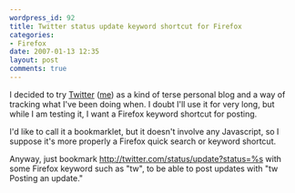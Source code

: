 ```yaml
---
wordpress_id: 92
title: Twitter status update keyword shortcut for Firefox
categories:
- Firefox
date: 2007-01-13 12:35
layout: post
comments: true
---
```

I decided to try <a href="http://twitter.com">Twitter</a> (<a href="http://twitter.com/malesca">me</a>) as a kind of terse personal blog and a way of tracking what I've been doing when. I doubt I'll use it for very long, but while I am testing it, I want a Firefox keyword shortcut for posting.

I'd like to call it a bookmarklet, but it doesn't involve any Javascript, so I suppose it's more properly a Firefox quick search or keyword shortcut.

Anyway, just bookmark <a href="http://twitter.com/status/update?status=%s">http://twitter.com/status/update?status=%s</a> with some Firefox keyword such as "tw", to be able to post updates with "tw Posting an update."

